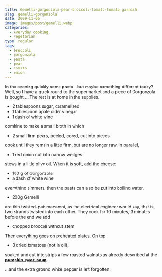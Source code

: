 ```yaml
---
title: Gemelli-gorgonzola-pear-broccoli-tomato-tomato garnish
slag: gemelli-gorgonzola
date: 2009-11-06
image: images/post/gemelli.webp
categories: 
  - everyday cooking
  - vegetarian
type: regular
tags: 
  - broccoli
  - gorgonzola
  - pasta
  - pear
  - tomato
  - onion
---
```


In the evening quickly some pasta - but maybe something different today? Well, so I have a quick round to the supermarket and a piece of Gorgonzola is bought ... The rest is at home in the supplies.

* 2 tablespoons sugar, caramelized 
* 1 tablespoon apple cider vinegar 
* 1 dash of white wine

combine to make a small broth in which
 
* 2 small firm pears, peeled, cored, cut into pieces

cook until they remain a little firm, but are no longer raw. In parallel, 

* 1 red onion cut into narrow wedges 

stews in a little olive oil. When it is soft, add the cheese:

* 100 g of Gorgonzola
* a dash of white wine

everything simmers, then the pasta can also be put into boiling water.

* 200g Gemelli

are thin twisted-pair macaroni, as the electrical engineer would say, that is, two strands twisted into each other. They cook for 10 minutes, 3 minutes before the end we add

* chopped broccoli without stem

Then everything goes on preheated plates. On top

* 3 dried tomatoes (not in oil), 

soaked and cut into strips a few roasted walnuts as already described at the **[pumpkin-pear-soup](../butternut-pear-soup)**.

...and the extra ground white pepper is left forgotten.

